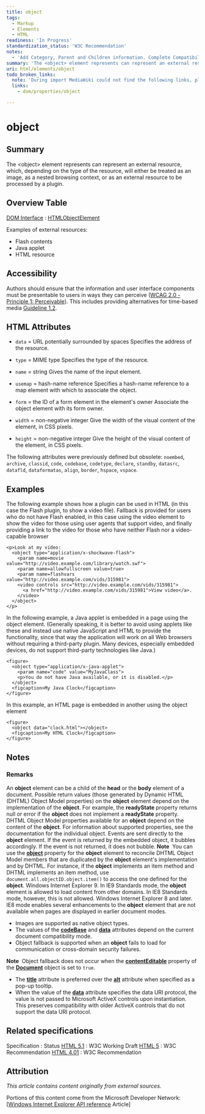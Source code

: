 ```yaml
---
title: object
tags:
  - Markup
  - Elements
  - HTML
readiness: 'In Progress'
standardization_status: 'W3C Recommendation'
notes:
  - 'Add Category, Parent and Children information. Complete Compatibility table. Complete HTML information subsection.'
summary: 'The <object> element represents can represent an external resource, which, depending on the type of the resource, will either be treated as an image, as a nested browsing context, or as an external resource to be processed by a plugin.'
uri: html/elements/object
todo_broken_links:
  note: 'During import MediaWiki could not find the following links, please fix and adjust this list.'
  links:
    - dom/properties/object

---
```

# object

## Summary

The \<object\> element represents can represent an external resource, which, depending on the type of the resource, will either be treated as an image, as a nested browsing context, or as an external resource to be processed by a plugin.

## Overview Table

[DOM Interface](/dom/interface)
:   [HTMLObjectElement](/dom/HTMLObjectElement)

Examples of external resources:

-   Flash contents
-   Java applet
-   HTML resource

## Accessibility

Authors should ensure that the information and user interface components must be presentable to users in ways they can perceive ([WCAG 2.0 - Principle 1: Perceivable](http://www.w3.org/TR/WCAG20/#perceivable)). This includes providing alternatives for time-based media [Guideline 1.2](http://www.w3.org/TR/WCAG20/#media-equiv).

## HTML Attributes

-   `data` = URL potentially surrounded by spaces
    Specifies the address of the resource.

-   `type` = MIME type
    Specifies the type of the resource.

-   `name` = string
    Gives the name of the input element.

-   `usemap` = hash-name reference
    Specifies a hash-name reference to a map element with which to associate the object.

-   `form` = the ID of a form element in the element's owner
    Associate the object element with its form owner.

-   `width` = non-negative integer
    Give the width of the visual content of the element, in CSS pixels.

-   `height` = non-negative integer
    Give the height of the visual content of the element, in CSS pixels.

The following attributes were previously defined but obsolete: `noembed`, `archive`, `classid`, `code`, `codebase`, `codetype`, `declare`, `standby`, `datasrc`, `datafld`, `dataformatas`, `align`, `border`, `hspace`, `vspace`.

## Examples

The following example shows how a plugin can be used in HTML (in this case the Flash plugin, to show a video file). Fallback is provided for users who do not have Flash enabled, in this case using the video element to show the video for those using user agents that support video, and finally providing a link to the video for those who have neither Flash nor a video-capable browser

``` {.html}
<p>Look at my video:
  <object type="application/x-shockwave-flash">
    <param name=movie value="http://video.example.com/library/watch.swf">
    <param name=allowfullscreen value=true>
    <param name=flashvars value="http://video.example.com/vids/315981">
    <video controls src="http://video.example.com/vids/315981">
      <a href="http://video.example.com/vids/315981">View video</a>.
    </video>
  </object>
</p>
```

In the following example, a Java applet is embedded in a page using the object element. (Generally speaking, it is better to avoid using applets like these and instead use native JavaScript and HTML to provide the functionality, since that way the application will work on all Web browsers without requiring a third-party plugin. Many devices, especially embedded devices, do not support third-party technologies like Java.)

``` {.html}
<figure>
  <object type="application/x-java-applet">
    <param name="code" value="MyJavaClass">
    <p>You do not have Java available, or it is disabled.</p>
  </object>
  <figcaption>My Java Clock</figcaption>
</figure>
```

In this example, an HTML page is embedded in another using the object element

``` {.html}
<figure>
  <object data="clock.html"></object>
  <figcaption>My HTML Clock</figcaption>
</figure>
```

## Notes

### Remarks

An **object** element can be a child of the **head** or the **body** element of a document. Possible return values (those generated by Dynamic HTML (DHTML) Object Model properties) on the **object** element depend on the implementation of the **object**. For example, the **readyState** property returns null or error if the **object** does not implement a **readyState** property. DHTML Object Model properties available for an **object** depend on the content of the **object**. For information about supported properties, see the documentation for the individual object. Events are sent directly to the **object** element. If the event is returned by the embedded object, it bubbles accordingly. If the event is not returned, it does not bubble. **Note**  You can use the [**object**](/w/index.php?title=dom/properties/object&action=edit&redlink=1) property for the **object** element to reconcile DHTML Object Model members that are duplicated by the **object** element's implementation and by DHTML. For instance, if the **object** implements an item method and DHTML implements an item method, use `document.all.objectID.object.item()` to access the one defined for the **object**. Windows Internet Explorer 9. In IE9 Standards mode, the **object** element is allowed to load content from other domains. In IE8 Standards mode, however, this is not allowed. Windows Internet Explorer 8 and later. IE8 mode enables several enhancements to the **object** element that are not available when pages are displayed in earlier document modes.

-   Images are supported as native object types.
-   The values of the [**codeBase**](/html/attributes/codeBase) and [**data**](/html/attributes/data) attributes depend on the current document compatibility mode.
-   Object fallback is supported when an **object** fails to load for communication or cross-domain security failures.

**Note**  Object fallback does not occur when the [**contentEditable**](/html/attributes/contentEditable) property of the [**Document**](/dom/Document) object is set to `true`.

-   The [**title**](/html/attributes/title) attribute is preferred over the [**alt**](/html/attributes/alt) attribute when specified as a pop-up tooltip.
-   When the value of the [**data**](/html/attributes/data) attribute specifies the data URI protocol, the value is not passed to Microsoft ActiveX controls upon instantiation. This preserves compatibility with older ActiveX controls that do not support the data URI protocol.

## Related specifications

Specification
:   Status
[HTML 5.1](http://www.w3.org/TR/html51/embedded-content.html#the-object-element)
:   W3C Working Draft
[HTML 5](http://www.w3.org/TR/html5/embedded-content-0.html#the-object-element)
:   W3C Recommendation
[HTML 4.01](http://www.w3.org/TR/html401/struct/objects.html#edef-OBJECT)
:   W3C Recommendation

## Attribution

*This article contains content originally from external sources.*

Portions of this content come from the Microsoft Developer Network: [[Windows Internet Explorer API reference](http://msdn.microsoft.com/en-us/library/ie/hh828809%28v=vs.85%29.aspx) Article]

